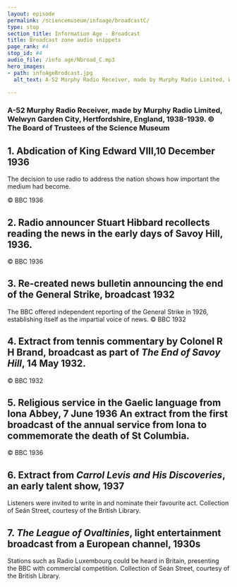 ```yaml
---
layout: episode
permalink: /sciencemuseum/infoage/broadcastC/
type: stop
section_title: Information Age - Broadcast
title: Broadcast zone audio snippets
page_rank: #4
stop_id: #4
audio_file: /info age/Nbroad_C.mp3
hero_images:
- path: infoAgeBrodcast.jpg
  alt_text: A-52 Murphy Radio Receiver, made by Murphy Radio Limited, Welwyn Garden City, Hertfordshire, England, 1938-1939. © The Board of Trustees of the Science Museum

---
```


### A-52 Murphy Radio Receiver, made by Murphy Radio Limited, Welwyn Garden City, Hertfordshire, England, 1938-1939. © The Board of Trustees of the Science Museum

## 1. Abdication of King Edward VIII,10  December 1936
The decision to use radio to address the nation shows how important the medium had become.

© BBC 1936

## 2. Radio announcer Stuart Hibbard recollects reading the news in the early days of Savoy Hill, 1936.
© BBC 1936

## 3. Re-created news bulletin announcing the end of the General Strike, broadcast 1932
The BBC offered independent reporting of the General Strike in 1926, establishing itself as the impartial voice of news.
© BBC 1932

## 4. Extract from tennis commentary by Colonel R H Brand, broadcast as part of *The End of Savoy Hill*, 14 May 1932.
© BBC 1932

## 5. Religious service in the Gaelic language from Iona Abbey, 7 June 1936  An extract from the first broadcast of the annual service from Iona to commemorate the death of St Columbia.
© BBC 1936

## 6. Extract  from *Carrol Levis and His Discoveries*, an early talent show, 1937  
Listeners were invited to write in and nominate their favourite act.
Collection of Seán Street, courtesy of the British Library.

## 7. *The League of Ovaltinies*, light entertainment broadcast from a European channel, 1930s
Stations such as Radio Luxembourg could be heard in Britain, presenting the BBC with commercial competition.
Collection of Seán Street, courtesy of the British Library.
